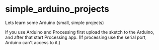 # simple_arduino_projects
Lets learn some Arduino (small, simple projects)

If you use Arduino and Processing first upload the sketch to the Arduino, and after that start Processing app.
(If processing use the serial port, Arduino can't access to it.)